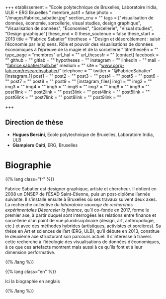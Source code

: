 +++
etablissement = "Ecole polytechnique de Bruxelles, Laboratoire Iridia, ULB + ERG Bruxelles "
membre_actif = false
photo = "/images/fabrice_sabatier.jpg"
section_cnu = ""
tags = ["visualisation de données, économie, sorcellerie, visual studies, design graphique", "Visualisation de données", "Économies", "Sorcellerie", "Visual studies", "Design graphique"]
these_end = 0
these_soutenue = false
these_start = 2013
title = "Fabrice Sabatier"
titrethese = "Design et désorcèlement : saisir l’économie par le(s) sens. Rôle et pouvoir des visualisations de données économiques à l’épreuve de la magie et de la sorcellerie."
titretheseEn = ""
type_page = "membres"
url_hal = ""
url_thesesfr = ""
[contact]
facebook = ""
github = ""
gitlab = ""
hypotheses = ""
instagram = ""
linkedin = ""
mail = "fabrice.sabatier@ulb.be"
medium = ""
site = "www.corp-lab.com/researchsabatier/"
telephone = ""
twitter = "@FabriceSabatier"
[instagram_1]
post1 = ""
post2 = ""
post3 = ""
post4 = ""
post5 = ""
post6 = ""
post7 = ""
post8 = ""
post9 = ""
[instagram_files]
img1 = ""
img2 = ""
img3 = ""
img4 = ""
img5 = ""
img6 = ""
img7 = ""
img8 = ""
img9 = ""
post1link = ""
post2link = ""
post3link = ""
post4link = ""
post5link = ""
post6link = ""
post7link = ""
post8link = ""
post9link = ""

+++

<!-- Supprimer les parties non remplies (supprimer les blocks de lang s'il n'y a pas deux langues). Tu es libre d'ajouter ce que tu veux à cette partie -->

## Direction de thèse

* **Hugues Bersini**, Ecole polytechnique de Bruxelles, Laboratoire Iridia, ULB
* **Giampiero Caiti**, ERG, Bruxelles

# Biographie

{{% lang class="fr" %}}

Fabrice Sabatier est designer graphique, artiste et chercheur. Il obtient en 2008 un DNSEP de l’ÉSAD Saint-Etienne, puis un post-diplôme l’année suivante. Il s’installe ensuite à Bruxelles où ses travaux suivent deux axes. La recherche collective du _laboratoire sauvage de recherches expérimentales Désorceler la finance_, qu’il co-fonde en 2017, forme le premier axe, à partir duquel sont interrogées les relations entre finance et sorcellerie d’un point de vue pluridisciplinaire (design, art, anthropologie, etc.) et avec des méthodes hybrides (artistiques, activistes et sorcières). Sa thèse en Art et sciences de l’art (ERG, ULB), qu’il débute en 2013, constitue le deuxième axe structurant son parcours actuel. Il s’intéresse à travers cette recherche à l’idéologie des visualisations de données d’économiques, à ce que ces artefacts montrent mais aussi à ce qu’ils font et à leur dimension performative.

{{% /lang %}}

{{% lang class="en" %}}

Ici la biographie en anglais

{{% /lang %}}
